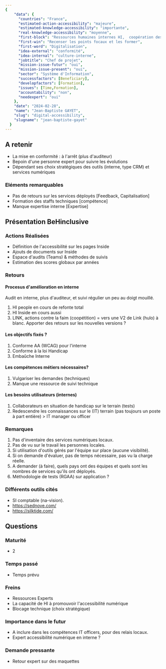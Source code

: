 ```yaml
---
{
    "data": {
      "countries": "France",
      "estimated-action-accessibility": "majeure",
      "estimated-knowledge-accessibility": "importante",
      "real-knowledge-accessibility": "moyenne",
      "first-block": "Ressources humaines internes HI,  coopération des éditeurs de logiciels",
      "first-win": "Recenser les points focaux et les former",
      "first-word": "Digitalisation",
      "idea-external": "conformité",
      "idea-internal": "culture-interne",
      "jobtitle": "Chef de projet",
      "mission-issue-futur": "oui",
      "mission-issue-present": "oui",
      "sector": "Système d'Information",
      "successfactors": [Beneficiary],
      "developfactors": [Formation],
      "issues": [Time,Formation],
      "accountability": "non",
      "needexpert": "oui"
    },
    "date": "2024-02-28",
    "name": "Jean-Baptiste GAYET",
    "slug": "digital-accessibility",
    "slugname": "jean-baptiste-gayet"
  }
---
```


## A retenir

 - La mise en conformité : à l'arrêt (plus d'auditeur)
 - Bepoin d'une personne expert pour suivre les évolutions
 - Dépendant ses choix stratégiques des outils (interne, type CRM) et services numériques

### Eléments remarquables
 
 - Pas de retours sur les services déployés [Feedback, Capitalisation]
 - Formation des staffs techniques [compétence]
 - Manque expertise interne [Expertise]

## Présentation BeHinclusive

### Actions Réalisées

 - Définition de l'accessibilité sur les pages Inside
 - Ajouts de documents sur Inside
 - Espace d'audits (Teams) & méthodes de suivis
 - Estimation des scores globaux par années

### Retours

#### Procesus d'amélioration en interne

Audit en interne, plus d'auditeur, et suivi régulier un peu au doigt mouillé. 

  1. HI people en cours de refonte total
  1. HI Inside en cours aussi
  1. LINK, actions contre la faim (coopétition) = vers une V2 de Link (hulo) à blanc. Apporter des retours sur les nouvelles versions ?

#### Les objectifs fixés ?

  1. Conforme AA (WCAG) pour l'interne
  1. Conforme à la loi Handicap
  1. Embaûche Interne  

#### Les compétences métiers nécessaires?

  1. Vulgariser les demandes (techniques)
  1. Manque une ressource de suivi technique

#### Les besoins utilisateurs (internes)

  1. Collaborateurs en situation de handicap sur le terrain (tests)
  1. Redescendre les connaissances sur le (IT) terrain (pas toujours un poste à part entière) > IT manager ou officer

### Remarques

 1. Pas d'inventaire des services numériques locaux. 
 1. Pas de vu sur le travail les personnes locales. 
 1. Si utilisation d'outils gérés par l'équipe sur place (aucune visibilité). 
 1. Si on demande d'évaluer, pas de temps nécessaire, pas vu la charge réelle.
 1. A demander (à faire), quels pays ont des équipes et quels sont les nombres de services qu'ils ont déployés.
 1. Méthodologie de tests (RGAA) sur application ?

### Différents outils cités

 - SI comptable (na-vision). 
 - https://sednove.com/
 - https://silktide.com/

## Questions

### Maturité
 - 2

### Temps passé
 - Temps prévu

### Freins
 - Ressources Experts
 - La capacité de HI à promouvoir l'accessibilité numérique
 - Blocage technique (choix stratégique)  

### Importance dans le futur
 - A inclure dans les compétences IT officers, pour des relais locaux.
 - Expert accessibilité numérique en interne ?

### Demande pressante
 - Retour expert sur des maquettes
 
